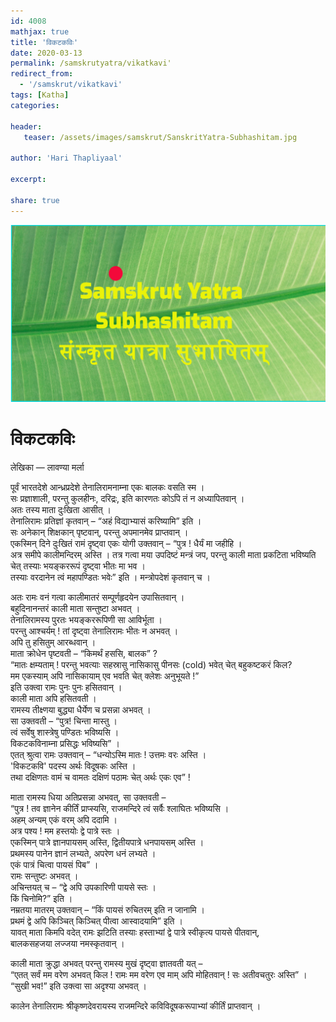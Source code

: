 ```yaml
---
id: 4008    
mathjax: true
title: 'विकटकविः'
date: 2020-03-13
permalink: /samskrutyatra/vikatkavi'
redirect_from: 
  - '/samskrut/vikatkavi'
tags: [Katha]
categories:

header:
   teaser: /assets/images/samskrut/SanskritYatra-Subhashitam.jpg

author: 'Hari Thapliyaal'

excerpt:

share: true
---
```


![](/assets/images/samskrut/SanskritYatra-Subhashitam.jpg)

विकटकविः
========

लेखिका — लावण्या मर्ला

पूर्वं भारतदेशे आन्ध्रप्रदेशे तेनालिरामनाम्ना एकः बालकः वसति स्म ।  
सः प्रज्ञाशाली, परन्तु कुलहीनः, दरिद्रः, इति कारणतः कोऽपि तं न अध्यापितवान् ।  
अतः तस्य माता दुःखिता आसीत् ।  
तेनालिरामः प्रतिज्ञां कृतवान् – “अहं विद्याभ्यासं करिष्यामि” इति ।  
सः अनेकान् शिक्षकान् पृष्टवान्, परन्तु अपमानमेव प्राप्तवान् ।  
एकस्मिन् दिने दुःखितं रामं दृष्ट्वा एकः योगी उक्तवान् – “पुत्र ! धैर्यं मा जहीहि ।  
अत्र समीपे कालीमन्दिरम् अस्ति । तत्र गत्वा मया उपदिष्टं मन्त्रं जप, परन्तु काली माता प्रकटिता भविष्यति चेत् तस्याः भयङ्कररूपं दृष्ट्वा भीतः मा भव ।  
तस्याः वरदानेन त्वं महापण्डितः भवेः” इति । मन्त्रोपदेशं कृतवान् च ।

अतः रामः वनं गत्वा कालीमातरं सम्पूर्णहृदयेन उपासितवान् ।  
बहुदिनानन्तरं काली माता सन्तुष्टा अभवत् ।  
तेनालिरामस्य पुरतः भयङ्कररूपिणी सा आविर्भूता ।  
परन्तु आश्चर्यम् ! तां दृष्ट्वा तेनालिरामः भीतः न अभवत् ।  
अपि तु हसितुम् आरब्धवान् ।  
माता क्रोधेन पृष्टवती – “किमर्थं हससि, बालक” ?  
“मातः क्षम्यताम् ! परन्तु भवत्याः सहस्रासु नासिकासु पीनसः (cold) भवेत् चेत् बहुकष्टकरं किल?  
मम एकस्याम् अपि नासिकायाम् एव भवति चेत् क्लेशः अनुभूयते !”  
इति उक्त्वा रामः पुनः पुनः हसितवान् ।  
काली माता अपि हसितवती ।  
रामस्य तीक्ष्णया बुद्ध्या धैर्येण च प्रसन्ना अभवत् ।  
सा उक्तवती – “पुत्र! चिन्ता मास्तु ।  
त्वं सर्वेषु शास्त्रेषु पण्डितः भविष्यसि ।  
विकटकविनाम्ना प्रसिद्धः भविष्यसि” ।  
एतत् श्रुत्वा रामः उक्तवान् – “धन्योऽस्मि मातः ! उत्तमः वरः अस्ति ।  
'विकटकवि' पदस्य अर्थः विदूषकः अस्ति ।  
तथा दक्षिणतः वामं च वामतः दक्षिणं पठामः चेत् अर्थः एकः एव” !

माता रामस्य धिया अतिप्रसन्ना अभवत्, सा उक्तवती –  
“पुत्र ! तव ज्ञानेन कीर्तिं प्राप्स्यसि, राजमन्दिरे त्वं सर्वैः श्लाघितः भविष्यसि ।  
अहम् अन्यम् एकं वरम् अपि ददामि ।  
अत्र पश्य ! मम हस्तयोः द्वे पात्रे स्तः ।  
एकस्मिन् पात्रे ज्ञानपायसम् अस्ति, द्वितीयपात्रे धनपायसम् अस्ति ।  
प्रथमस्य पानेन ज्ञानं लभ्यते, अपरेण धनं लभ्यते ।  
एकं पात्रं चित्वा पायसं पिब” ।  
रामः सन्तुष्टः अभवत् ।  
अचिन्तयत् च – “द्वे अपि उपकारिणी पायसे स्तः ।  
किं चिनोमि?” इति ।  
नम्रतया मातरम् उक्तवान् – “किं पायसं रुचितरम् इति न जानामि ।  
प्रथमं द्वे अपि किञ्चित् किञ्चित् पीत्वा आस्वादयामि” इति ।  
यावत् माता किमपि वदेत् रामः झटिति तस्याः हस्ताभ्यां द्वे पात्रे स्वीकृत्य पायसे पीतवान्,  
बालकसहजया लज्जया नमस्कृतवान् ।

काली माता क्रुद्धा अभवत् परन्तु रामस्य मुखं दृष्ट्वा ज्ञातवती यत् –  
“एतत् सर्वं मम वरेण अभवत् किल ! रामः मम वरेण एव माम् अपि मोहितवान् ! सः अतीवचतुरः अस्ति” ।  
“सुखी भव!” इति उक्त्वा सा अदृश्या अभवत् ।

कालेन तेनालिरामः श्रीकृष्णदेवरायस्य राजमन्दिरे कविविदूषकरूपाभ्यां कीर्तिं प्राप्तवान् ।



